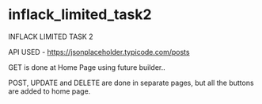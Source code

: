 # inflack_limited_task2

INFLACK LIMITED TASK 2

API USED - https://jsonplaceholder.typicode.com/posts

GET is done at Home Page using future builder..

POST, UPDATE and DELETE are done in separate pages, but all the buttons are added to home page.
